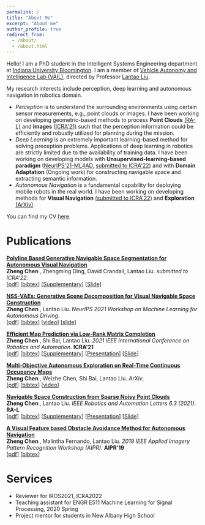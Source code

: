 ```yaml
---
permalink: /
title: "About Me"
excerpt: "About me"
author_profile: true
redirect_from: 
  - /about/
  - /about.html
---
```


Hello! I am a PhD student in the Intelligent Systems Engineering department at [Indiana University Bloomington](https://www.indiana.edu/). I am a member of [Vehicle Autonomy and Intelligence Lab (VAIL)](https://vail.sice.indiana.edu/), directed by Professor [Lantao Liu](https://cgi.luddy.indiana.edu/~lantao/).

My research interests include perception, deep learning and autonomous navigation in robotics domain.
* _Perception_ is to understand the surrounding environments using certain sensor measurements, e.g., point clouds or images. I have been working on developing geometric-based methods to process **Point Clouds** [(RA-L)](https://ieeexplore.ieee.org/stamp/stamp.jsp?arnumber=9387081) and **Images** [(ICRA'21)](https://ieeexplore.ieee.org/stamp/stamp.jsp?arnumber=9561353) such that the perception information could be efficiently and robustly utilized for planning during the mission.
* _Deep Learning_ is an extremely important learning-based method for solving preception problems. Applications of deep learning in robotics are strictly limited due to the availability of training data. I have been working on developing models with **Unsupervised-learning-based paradigm** ([NeurIPS'21-ML4AD](https://arxiv.org/pdf/2111.01127.pdf), [submitted to ICRA'22](https://arxiv.org/pdf/2111.00063.pdf)) and with **Domain Adaptation** (Ongoing work) for constructing navigable space and extracting semantic information.
* _Autonomous Navigation_ is a fundamental capability for deploying mobile robots in the real world. I have been working on developing methods for **Visual Navigation** [(submitted to ICRA'22)](https://arxiv.org/pdf/2111.00063.pdf) and **Exploration** [(ArXiv)](https://arxiv.org/pdf/2111.00067.pdf).

You can find my CV [here]().

Publications
===============
<b>[Polyline Based Generative Navigable Space Segmentation for Autonomous Visual Navigation](https://arxiv.org/pdf/2111.00063.pdf)</b> <br> 
<b> Zheng Chen </b>, Zhengming Ding, David Crandall, Lantao Liu.
<i>submitted to ICRA'22</i>. <br />
<span>[[pdf](https://arxiv.org/pdf/2111.00063.pdf])]</span> <span>[[bibtex](https://scholar.googleusercontent.com/scholar.bib?q=info:a92l3KDSLsoJ:scholar.google.com/&output=citation&scisdr=CgUU39_bEKfIsnBJYyo:AAGBfm0AAAAAYYhMeyrrX4ZIyR381tax1AS2aUQGkOvb&scisig=AAGBfm0AAAAAYYhMe6vPly0UhEFDW4UJx1UBDIsZeDjx&scisf=4&ct=citation&cd=-1&hl=en])]</span> <span>[[Supplementary](https://drive.google.com/drive/u/0/folders/12oahE-nOX_-0I184Ooh5pIuqWOd0wB3H])]</span> <span>[[Slide](https://docs.google.com/presentation/d/1b9VkSy0ZL27biKr0NMfWJTm6NzxoqXlaqlNmS4m2bPY/edit#slide=id.p])]</span>

<b>[NSS-VAEs: Generative Scene Decomposition for Visual Navigable Space Construction](https://arxiv.org/pdf/2111.01127.pdf)</b> <br> 
<b> Zheng Chen </b>, Lantao Liu.
<i>NeurIPS 2021 Workshop on Machine Learning for Autonomous Driving</i>. <br />
<span>[[pdf](https://arxiv.org/pdf/2111.01127.pdf])]</span> <span>[[bibtex](https://scholar.googleusercontent.com/scholar.bib?q=info:F-SRxGxXmIIJ:scholar.google.com/&output=citation&scisdr=CgUU39_bEKfIsnBIfoI:AAGBfm0AAAAAYYhNZoKmKkT7KZhWKAT1e2hWfFJhSD_M&scisig=AAGBfm0AAAAAYYhNZtLDdkTTSReq7FaUkw_9enYtt3JZ&scisf=4&ct=citation&cd=-1&hl=en])]</span> <span>[[video](https://drive.google.com/drive/u/0/folders/12oahE-nOX_-0I184Ooh5pIuqWOd0wB3H])]</span> <span>[[slide](https://docs.google.com/presentation/d/1fQNf6_-YVjzxP8xCQgdMMiB33D5oFc_vHk0HXfxz654/edit#slide=id.gfca267b06a_0_366])]</span>

<b>[Efficient Map Prediction via Low-Rank Matrix Completion](https://ieeexplore.ieee.org/stamp/stamp.jsp?arnumber=9561353)</b> <br> 
<b> Zheng Chen </b>, Shi Bai, Lantao Liu.
<i>2021 IEEE International Conference on Robotics and Automation</i>. <b> ICRA'21 </b> <br />
<span>[[pdf](https://ieeexplore.ieee.org/stamp/stamp.jsp?arnumber=9561353])]</span> <span>[[bibtex](https://scholar.googleusercontent.com/scholar.bib?q=info:pD4l8JUzq5AJ:scholar.google.com/&output=citation&scisdr=CgUU39_bEKfIsnBI4VU:AAGBfm0AAAAAYYhN-VUt_FsQtfHCznqHnF0UhpGkkkKX&scisig=AAGBfm0AAAAAYYhN-W4uZUijEdl8zGSXldTJakn7HpHh&scisf=4&ct=citation&cd=-1&hl=en])]</span> <span>[[Supplementary](https://drive.google.com/drive/u/0/folders/12oahE-nOX_-0I184Ooh5pIuqWOd0wB3H])]</span> <span>[[Presentation](https://drive.google.com/drive/u/0/folders/12oahE-nOX_-0I184Ooh5pIuqWOd0wB3H])]</span> <span>[[Slide](https://docs.google.com/presentation/d/1vMWrISSkyCgZ-Qb9G6miPyQu2rIsP_H3l1-11ruI5fI/edit#slide=id.p])]</span>

<b>[Multi-Objective Autonomous Exploration on Real-Time Continuous Occupancy Maps](https://arxiv.org/pdf/2111.00067.pdf)</b> <br> 
<b> Zheng Chen </b>, Weizhe Chen, Shi Bai, Lantao Liu.
<i>ArXiv</i>. <br />
<span>[[pdf](https://arxiv.org/pdf/2111.00067.pdf])]</span> <span>[[bibtex](https://scholar.googleusercontent.com/scholar.bib?q=info:eQuat4EKUMoJ:scholar.google.com/&output=citation&scisdr=CgUU39_bEKfIsnBLkgs:AAGBfm0AAAAAYYhOigt4xfTzCqVBVLTo72uOT2vYpFds&scisig=AAGBfm0AAAAAYYhOilRSXdq9MRUBxIXVk_my6ZRoca-B&scisf=4&ct=citation&cd=-1&hl=en])]</span> <span>[[video](https://drive.google.com/drive/u/0/folders/12oahE-nOX_-0I184Ooh5pIuqWOd0wB3H])]</span>

<b>[Navigable Space Construction from Sparse Noisy Point Clouds](https://ieeexplore.ieee.org/stamp/stamp.jsp?arnumber=9387081)</b> <br> 
<b> Zheng Chen </b>, Lantao Liu.
<i>IEEE Robotics and Automation Letters 6.3 (2021)</i>. <b> RA-L </b> <br />
<span>[[pdf](https://ieeexplore.ieee.org/stamp/stamp.jsp?arnumber=9387081])]</span> <span>[[bibtex](https://scholar.googleusercontent.com/scholar.bib?q=info:hhN-yej1NGIJ:scholar.google.com/&output=citation&scisdr=CgUU39_bEKfIsnBL43k:AAGBfm0AAAAAYYhO-3l_egOo9XMAinyKFQmIrE5pOlIg&scisig=AAGBfm0AAAAAYYhO-y4JZNUHrNqw4Ntryvlcu1JHdPbK&scisf=4&ct=citation&cd=-1&hl=en])]</span> <span>[[Supplementary](https://drive.google.com/drive/u/0/folders/12oahE-nOX_-0I184Ooh5pIuqWOd0wB3H])]</span> <span>[[Presentation](https://drive.google.com/drive/u/0/folders/12oahE-nOX_-0I184Ooh5pIuqWOd0wB3H])]</span> <span>[[Slide](https://docs.google.com/presentation/d/1pCQqsBaQYP73rdzcQkM5v0K7kNw3y1qKik4SM3CxMsE/edit#slide=id.p])]</span>

<b>[A Visual Feature based Obstacle Avoidance Method for Autonomous Navigation](https://ieeexplore.ieee.org/stamp/stamp.jsp?arnumber=9174584)</b> <br> 
<b> Zheng Chen </b>, Malintha Fernando, Lantao Liu.
<i>2019 IEEE Applied Imagery Pattern Recognition Workshop (AIPR)</i>. <b> AIPR'19 </b> <br />
<span>[[pdf](https://ieeexplore.ieee.org/stamp/stamp.jsp?arnumber=9174584])]</span> <span>[[bibtex](https://scholar.googleusercontent.com/scholar.bib?q=info:y3Z-AgtDrAUJ:scholar.google.com/&output=citation&scisdr=CgUU39_bEKfIsnBKYC0:AAGBfm0AAAAAYYhPeC2manSk4cZ84Wx37O-PV5tjntbW&scisig=AAGBfm0AAAAAYYhPeMEkvjKV70RcWRk98rHe4frJLgII&scisf=4&ct=citation&cd=-1&hl=en])]</span> 

Services
===============
* Reviewer for IROS2021, ICRA2022
* Teaching assistant for ENGR E511 Machine Learning for Signal Processing, 2020 Spring
* Project mentor for students in New Albany High School
